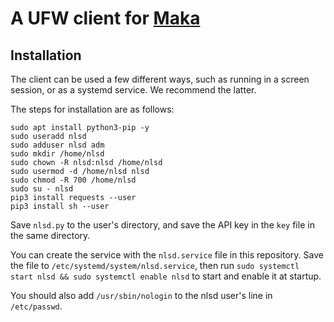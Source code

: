 # A UFW client for [Maka](https://projectmaka.io)

## Installation

The client can be used a few different ways, such as running in a screen session, or as a systemd service. We recommend the latter.

The steps for installation are as follows:

```
sudo apt install python3-pip -y
sudo useradd nlsd
sudo adduser nlsd adm
sudo mkdir /home/nlsd
sudo chown -R nlsd:nlsd /home/nlsd
sudo usermod -d /home/nlsd nlsd
sudo chmod -R 700 /home/nlsd
sudo su - nlsd
pip3 install requests --user
pip3 install sh --user
```

Save `nlsd.py` to the user's directory, and save the API key in the `key` file in the same directory.

You can create the service with the `nlsd.service` file in this repository.
Save the file to `/etc/systemd/system/nlsd.service`, then run `sudo systemctl start nlsd && sudo systemctl enable nlsd` to start and enable it at startup.

You should also add `/usr/sbin/nologin` to the nlsd user's line in `/etc/passwd`.
